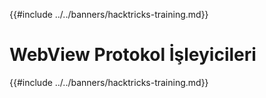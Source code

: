 {{#include ../../banners/hacktricks-training.md}}

# WebView Protokol İşleyicileri

{{#include ../../banners/hacktricks-training.md}}
